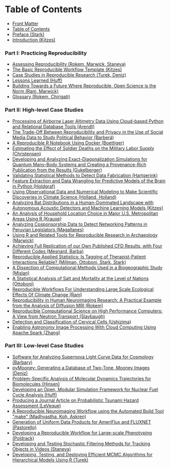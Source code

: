 <!-- This needs to be kept manually in sync with SUMMARY.md, converted of course to the HTML (necessary because we need the enclosing div to hide this page from the pdf and epub versions). -->

<div id="table-of-contents-page">

<h1 id="table-of-contents">Table of Contents</h1>
<ul>
<li><a href="./">Front Matter</a></li>
<li><a href="TOC.html">Table of Contents</a></li>
<li><a href="core-chapters/0-preface.html">Preface (Stark)</a></li>
<li><a href="core-chapters/1-intro.html">Introduction (Kitzes)</a></li>
</ul>
<h3 id="part-i-practicing-reproducibility">Part I: Practicing Reproducibility</h3>
<ul>
<li><a href="core-chapters/2-assessment.html">Assessing Reproducibility (Rokem, Marwick, Staneva)</a></li>
<li><a href="core-chapters/3-basic.html">The Basic Reproducible Workflow Template (Kitzes)</a></li>
<li><a href="core-chapters/4-casestudies.html">Case Studies in Reproducible Research (Turek, Deniz)</a></li>
<li><a href="core-chapters/5-lessons.html">Lessons Learned (Huff)</a></li>
<li><a href="core-chapters/6-future.html">Building Towards a Future Where Reproducible, Open Science is the Norm (Ram, Marwick)</a></li>
<li><a href="core-chapters/7-glossary.html">Glossary (Rokem, Chirigati)</a></li>
</ul>
<h3 id="part-ii-high-level-case-studies">Part II: High-level Case Studies</h3>
<ul>
<li><a href="case-studies/aarendt.html">Processing of Airborne Laser Altimetry Data Using Cloud-based Python and Relational Database Tools (Arendt)</a></li>
<li><a href="case-studies/barbera.html">The Trade-Off Between Reproducibility and Privacy in the Use of Social Media Data to Study Political Behavior (Barber&#xE1;)</a></li>
<li><a href="case-studies/cboettig.html">A Reproducible R Notebook Using Docker (Boettiger)</a></li>
<li><a href="case-studies/gchristensen.html">Estimating the Effect of Soldier Deaths on the Military Labor Supply (Christensen)</a></li>
<li><a href="case-studies/jgukelberger.html">Developing and Analyzing Exact-Diagonalization Simulations for Quantum Many-Body Systems and Creating a Provenance-Rich Publication from the Results (Gukelberger)</a></li>
<li><a href="case-studies/chartgerink.html">Validating Statistical Methods to Detect Data Fabrication (Hartgerink)</a></li>
<li><a href="case-studies/choldgraf.html">Feature Extraction and Data Wrangling for Predictive Models of the Brain in Python (Holdgraf)</a></li>
<li><a href="case-studies/dholland.html">Using Observational Data and Numerical Modeling to Make Scientific Discoveries in Climate Science (Holland, Holland)</a></li>
<li><a href="case-studies/jkitzes.html">Analyzing Bat Distributions in a Human-Dominated Landscape with Autonomous Acoustic Detectors and Machine Learning Models (Kitzes)</a></li>
<li><a href="case-studies/akrause.html">An Analysis of Household Location Choice in Major U.S. Metropolitan Areas Using R (Krause)</a></li>
<li><a href="case-studies/jmMagallanes.html">Analyzing Cosponsorship Data to Detect Networking Patterns in Peruvian Legislators (Magallanes)</a></li>
<li><a href="case-studies/benmarwick.html">Using R and Related Tools for Reproducible Research in Archaeology (Marwick)</a></li>
<li><a href="case-studies/omesnard.html">Achieving Full Replication of our Own Published CFD Results, with Four Different Codes (Mesnard, Barba)</a></li>
<li><a href="case-studies/millmanOttoboniStark.html">Reproducible Applied Statistics: Is Tagging of Therapist-Patient Interactions Reliable? (Millman, Ottoboni, Stark, Stark)</a></li>
<li><a href="case-studies/kasmislan.html">A Dissection of Computational Methods Used in a Biogeographic Study (Mislan)</a></li>
<li><a href="case-studies/kottoboni.html">A Statistical Analysis of Salt and Mortality at the Level of Nations (Ottoboni)</a></li>
<li><a href="case-studies/kram.html">Reproducible Workflows For Understanding Large Scale Ecological Effects Of Climate Change (Ram)</a></li>
<li><a href="case-studies/arokem.html">Reproducibility in Human Neuroimaging Research: A Practical Example from the Analysis of Diffusion MRI (Rokem)</a></li>
<li><a href="case-studies/slaybaugh.html">Reproducible Computational Science on High Performance Computers: A View from Neutron Transport (Slaybaugh)</a></li>
<li><a href="case-studies/dushizima.html">Detection and Classification of Cervical Cells (Ushizima)</a></li>
<li><a href="case-studies/zzhang.html">Enabling Astronomy Image Processing With Cloud Computing Using Apache Spark (Zhang)</a></li>
</ul>
<h3 id="part-iii-low-level-case-studies">Part III: Low-level Case Studies</h3>
<ul>
<li><a href="case-studies/kbarbary.html">Software for Analyzing Supernova Light Curve Data for Cosmology (Barbary)</a></li>
<li><a href="case-studies/fatmai.html">pyMooney: Generating a Database of Two-Tone, Mooney Images (Deniz)</a></li>
<li><a href="case-studies/khinsen.html">Problem-Specific Analysis of Molecular Dynamics Trajectories for Biomolecules (Hinsen)</a></li>
<li><a href="case-studies/khuff.html">Developing an Open, Modular Simulation Framework for Nuclear Fuel Cycle Analysis (Huff)</a></li>
<li><a href="case-studies/rjleveque.html">Producing a Journal Article on Probabilistic Tsunami Hazard Assessment (LeVeque)</a></li>
<li><a href="case-studies/tmadhyastha.html">A Reproducible Neuroimaging Workflow using the Automated Build Tool &quot;make&quot; (Madhyastha, Koh, Askren)</a></li>
<li><a href="case-studies/gzpastorello.html">Generation of Uniform Data Products for AmeriFlux and FLUXNET (Pastorello)</a></li>
<li><a href="case-studies/rpoldrack.html">Developing a Reproducible Workflow for Large-scale Phenotyping (Poldrack)</a></li>
<li><a href="case-studies/vstaneva.html">Developing and Testing Stochastic Filtering Methods for Tracking Objects in Videos (Staneva)</a></li>
<li><a href="case-studies/dturek.html">Developing, Testing, and Deploying Efficient MCMC Algorithms for Hierarchical Models Using R (Turek)</a></li>
</ul>

</section>
</div>